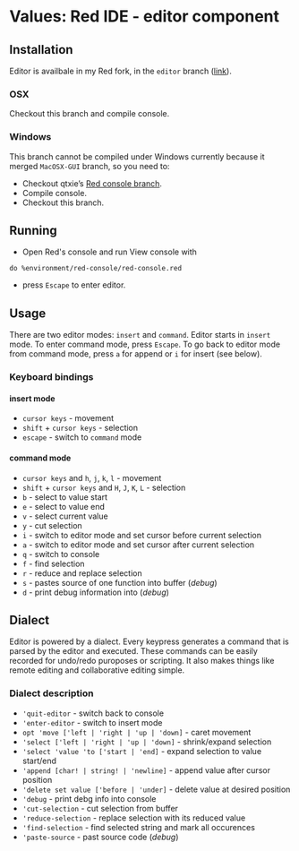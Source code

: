 # Values: Red IDE - editor component

## Installation

Editor is availbale in my Red fork, in the `editor` branch ([link](https://github.com/rebolek/red/tree/editor)).

### OSX

Checkout this branch and compile console.

### Windows

This branch cannot be compiled under Windows currently because it merged `MacOSX-GUI` branch, so you need to:

* Checkout qtxie’s [Red console branch](https://github.com/qtxie/red/tree/red-console).
* Compile console.
* Checkout this branch.

## Running

* Open Red's console and run View console with
```
do %environment/red-console/red-console.red
```
* press `Escape` to enter editor.

## Usage

There are two editor modes: `insert` and `command`. Editor starts in `insert` mode. To enter command mode, press `Escape`. To go back to editor mode from command mode, press `a` for append or `i` for insert (see below).

### Keyboard bindings

#### insert mode

* `cursor keys` - movement
* `shift` + `cursor keys` - selection
* `escape` - switch to `command` mode

#### command mode

* `cursor keys` and `h`, `j`, `k`, `l` - movement
* `shift` + `cursor keys` and `H`, `J`, `K`, `L` - selection
* `b` - select to value start
* `e` - select to value end
* `v` - select current value
* `y` - cut selection
* `i` - switch to editor mode and set cursor before current selection
* `a` - switch to editor mode and set cursor after current selection
* `q` - switch to console
* `f` - find selection
* `r` - reduce and replace selection
* `s` - pastes source of one function into buffer (*debug*)
* `d` - print debug information into (*debug*)

## Dialect

Editor is powered by a dialect. Every keypress generates a command that is parsed by the editor and executed. These commands can be easily recorded for undo/redo puroposes or scripting. It also makes things like remote editing and collaborative editing simple.

### Dialect description

* `'quit-editor` - switch back to console
* `'enter-editor` - switch to insert mode
* `opt 'move ['left | 'right | 'up | 'down]` - caret movement
* `'select ['left | 'right | 'up | 'down]` - shrink/expand selection
* `'select 'value 'to ['start | 'end]` - expand selection to value start/end
* `'append [char! | string! | 'newline]` - append value after cursor position
* `'delete set value ['before | 'under]` - delete value at desired position
* `'debug` - print debg info into console
* `'cut-selection` - cut selection from buffer
* `'reduce-selection` - replace selection with its reduced value
* `'find-selection` - find selected string and mark all occurences
* `'paste-source` - past source code (*debug*)